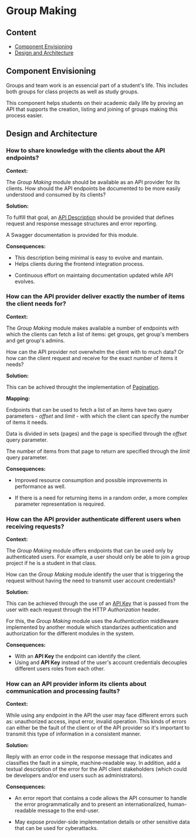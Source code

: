 # Group Making

## Content

* [Component Envisioning](#Component-Envisioning)
* [Design and Architecture](#design-architeceture)


<a name="Component-Envisioning"/>

## Component Envisioning

Groups and team work is an essencial part of a student's life. This includes both groups for class projects as well as study groups.

This component helps students on their academic daily life by proving an API that supports the creation, listing and joining of groups making this process easier.


<a name="design-architecture"/>

## Design and Architecture


### How to share knowledge with the clients about the API endpoints?

**Context:**

The *Group Making* module should be available as an API provider for its clients. How should the API endpoints be documented to be more easily understood and consumed by its clients? 

**Solution:**

To fulfill that goal, an [API Description](https://microservice-api-patterns.org/patterns/foundation/APIDescription) should be provided that defines request and response message structures and error reporting.

A Swagger documentation is provided for this module. 

**Consequences:**

+ This description being minimal is easy to evolve and mantain. 
+ Helps clients during the frontend integration process.  

- Continuous effort on maintaing documentation updated while API evolves. 


### How can the API provider deliver exactly the number of items the client needs for? 

**Context:**

The *Group Making* module makes available a number of endpoints with which the clients can fetch a list of items: get groups, get group's members and get group's admins. 

How can the API provider not overwhelm the client with to much data? Or how can the client request and receive for the exact number of items it needs? 

**Solution:**

This can be achived throught the implementation of [Pagination](https://microservice-api-patterns.org/patterns/structure/compositeRepresentations/Pagination).

**Mapping:**

Endpoints that can be used to fetch a list of an items have two query parameters - *offset* and *limit* - with which the client can specify the number of items it needs. 

Data is divided in sets (pages) and the page is specified through the *offset* query parameter. 

The number of items from that page to return are specified through the *limit* query parameter.

**Consequences:**

+ Improved resource consumption and possible improvements in performance as well. 

- If there is a need for returning items in a random order, a more complex parameter representation is required. 


### How can the API provider authenticate different users when receiving requests?

**Context:**

The *Group Making* module offers endpoints that can be used only by authenticated users. For example, a user should only be able to join a group project if he is a student in that class. 

How can the *Group Making* module identify the user that is triggering the request without having the need to transmit user account credentials? 

**Solution:**

This can be achieved through the use of an [API Key](https://microservice-api-patterns.org/patterns/quality/qualityManagementAndGovernance/APIKey) that is passed from the user with each request through the HTTP *Authorization* header. 

For this, the *Group Making* module uses the *Authentication* middleware implemented by another module which standarizes authentication and authorization for the different modules in the system. 

**Consequences:**

+ With an **API Key** the endpoint can identify the client. 
+ Using and **API Key** instead of the user's account credentials decouples different users roles from each other. 

### How can an API provider inform its clients about communication and processing faults? 

**Context:**

While using any endpoint in the API the user may face different errors such as: unauthorized access, input error, invalid operation.
This kinds of errors can either be the fault of the client or of the API provider so it's important to transmit this type of information in a consistent manner.

**Solution:**

Reply with an error code in the response message that indicates and classifies the fault in a simple, machine-readable way. In addition, add a textual description of the error for the API client stakeholders (which could be developers and/or end users such as administrators).

**Consequences:**

+ An error report that contains a code allows the API consumer to handle the error programmatically and to present an internationalized, human-readable message to the end-user.
- May expose provider-side implementation details or other sensitive data that can be used for cyberattacks. 



